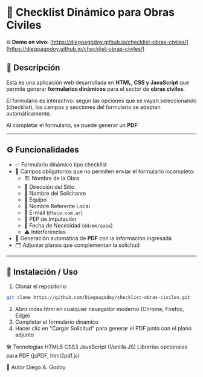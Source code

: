 # 📝 Checklist Dinámico para Obras Civiles

🌐 **Demo en vivo:** [https://diegoagodoy.github.io/checklist-obras-civiles/](https://diegoagodoy.github.io/checklist-obras-civiles/)


## 📄 Descripción

Esta es una aplicación web desarrollada en **HTML, CSS y JavaScript** que permite generar **formularios dinámicos** para el sector de **obras civiles**.  

El formulario es interactivo: según las opciones que se vayan seleccionando (checklist), los campos y secciones del formulario se adaptan automáticamente.

Al completar el formulario, se puede generar un **PDF** 

---

## ⚙️ Funcionalidades

- ✅ Formulario dinámico tipo checklist  
- 🛑 Campos obligatorios que no permiten enviar el formulario incompleto:
  - 🏗️ Nombre de la Obra
  - 📍 Dirección del Sitio
  - 👤 Nombre del Solicitante
  - 👥 Equipo
  - 👷 Nombre Referente Local
  - 📧 E-mail (`@teco.com.ar`)
  - 💼 PEP de Imputación
  - 📅 Fecha de Necesidad (`dd/mm/aaaa`)
  - ⚠️ Interferencias
- 📄 Generación automática de **PDF** con la información ingresada  
- 🗂️ Adjuntar planos que complementan la solicitud

---

## 🚀 Instalación / Uso

1. Clonar el repositorio:

```bash
git clone https://github.com/Diegoagodoy/checklist-obras-civiles.git
``` 
2. Abrir index.html en cualquier navegador moderno (Chrome, Firefox, Edge)
3. Completar el formulario dinámico
4. Hacer clic en "Cargar Solicitud" para generar el PDF junto con el plano adjunto



🛠️ Tecnologías
HTML5
CSS3
JavaScript (Vanilla JS)
Librerías opcionales para PDF (jsPDF, html2pdf.js)

👤 Autor
Diego A. Godoy

